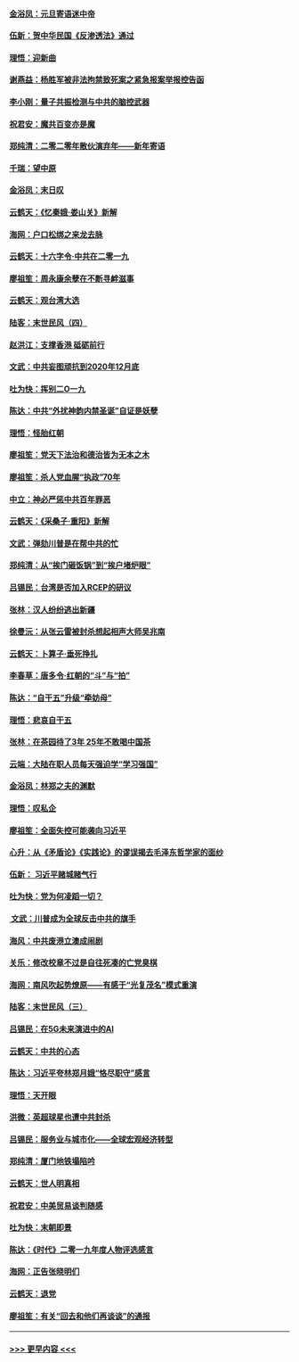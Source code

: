 #### [金浴凤：元旦寄语迷中帝](../pages/nsc993/n11761788.md?t=01021444) 
#### [伍新：贺中华民国《反渗透法》通过](../pages/nsc993/n11761994.md?t=01021444) 
#### [理悟：迎新曲](../pages/nsc993/n11761152.md?t=01021444) 
#### [谢燕益：杨胜军被非法拘禁致死案之紧急报案举报控告函](../pages/nsc993/n11756134.md?t=01021444) 
#### [李小刚：量子共振检测与中共的脑控武器](../pages/nsc993/n11754518.md?t=01021444) 
#### [祝君安：魔共百变亦是魔](../pages/nsc993/n11754469.md?t=01021444) 
#### [郑纯清：二零二零年散伙演弃年——新年寄语](../pages/nsc993/n11754195.md?t=01021444) 
#### [千瑞：望中原](../pages/nsc993/n11754159.md?t=01021444) 
#### [金浴凤：末日叹](../pages/nsc993/n11752359.md?t=01021444) 
#### [云鹤天：《忆秦娥‧娄山关》新解](../pages/nsc993/n11752348.md?t=01021444) 
#### [海网：户口松绑之来龙去脉](../pages/nsc993/n11752328.md?t=01021444) 
#### [云鹤天：十六字令‧中共在二零一九](../pages/nsc993/n11752305.md?t=01021444) 
#### [廖祖笙：周永康余孽在不断寻衅滋事](../pages/nsc993/n11751013.md?t=01021444) 
#### [云鹤天：观台湾大选](../pages/nsc993/n11751007.md?t=01021444) 
#### [陆客：末世民风（四）](../pages/nsc993/n11749203.md?t=01021444) 
#### [赵洪江：支撑香港 砥砺前行](../pages/nsc993/n11748482.md?t=01021444) 
#### [文武：中共妄图顽抗到2020年12月底](../pages/nsc993/n11748446.md?t=01021444) 
#### [吐为快：挥别二O一九](../pages/nsc993/n11748411.md?t=01021444) 
#### [陈达：中共“外扰神韵内禁圣诞”自证是妖孽](../pages/nsc993/n11748226.md?t=01021444) 
#### [理悟：怪胎红朝](../pages/nsc993/n11748206.md?t=01021444) 
#### [廖祖笙：党天下法治和德治皆为无本之木](../pages/nsc993/n11748135.md?t=01021444) 
#### [廖祖笙：杀人党血腥“执政”70年](../pages/nsc993/n11745144.md?t=01021444) 
#### [中立：神必严惩中共百年罪恶](../pages/nsc993/n11744970.md?t=01021444) 
#### [云鹤天：《采桑子‧重阳》新解](../pages/nsc993/n11744948.md?t=01021444) 
#### [文武：弹劾川普是在帮中共的忙](../pages/nsc993/n11744758.md?t=01021444) 
#### [郑纯清：从“挨门砸饭锅”到“挨户堵炉眼”](../pages/nsc993/n11744745.md?t=01021444) 
#### [吕锡民：台湾是否加入RCEP的研议](../pages/nsc993/n11744701.md?t=01021444) 
#### [张林：汉人纷纷逃出新疆](../pages/nsc993/n11743530.md?t=01021444) 
#### [徐曼沅：从张云雷被封杀想起相声大师吴兆南](../pages/nsc993/n11741816.md?t=01021444) 
#### [云鹤天：卜算子‧垂死挣扎](../pages/nsc993/n11739956.md?t=01021444) 
#### [李春草：唐多令‧红朝的“斗”与“拍”](../pages/nsc993/n11739830.md?t=01021444) 
#### [陈达：“自干五”升级“牵妨母”](../pages/nsc993/n11739724.md?t=01021444) 
#### [理悟：悲哀自干五](../pages/nsc993/n11739547.md?t=01021444) 
#### [张林：在茶园待了3年 25年不敢喝中国茶](../pages/nsc993/n11739240.md?t=01021444) 
#### [云端：大陆在职人员每天强迫学“学习强国”](../pages/nsc993/n11738735.md?t=01021444) 
#### [金浴凤：林郑之夫的渊默](../pages/nsc993/n11737735.md?t=01021444) 
#### [理悟：叹私企](../pages/nsc993/n11737715.md?t=01021444) 
#### [廖祖笙：全面失控可能袭向习近平](../pages/nsc993/n11737704.md?t=01021444) 
#### [心升：从《矛盾论》《实践论》的谬误揭去毛泽东哲学家的面纱](../pages/nsc993/n11736962.md?t=01021444) 
#### [伍新： 习近平赌城赌气行](../pages/nsc993/n11736929.md?t=01021444) 
#### [吐为快：党为何凌蹈一切？](../pages/nsc993/n11736915.md?t=01021444) 
#### [ 文武：川普成为全球反击中共的旗手](../pages/nsc993/n11736882.md?t=01021444) 
#### [海风：中共废港立澳成闹剧](../pages/nsc993/n11735857.md?t=01021444) 
#### [关乐：修改校章不过是自往死凑的亡党臭棋](../pages/nsc993/n11735097.md?t=01021444) 
#### [海网：南风吹起势燎原——有感于“光复茂名”模式重演](../pages/nsc993/n11732308.md?t=01021444) 
#### [陆客：末世民风（三）](../pages/nsc993/n11732211.md?t=01021444) 
#### [吕锡民：在5G未来演进中的AI](../pages/nsc993/n11730010.md?t=01021444) 
#### [云鹤天：中共的心态](../pages/nsc993/n11729906.md?t=01021444) 
#### [陈达：习近平夸林郑月娥“恪尽职守”感言](../pages/nsc993/n11729881.md?t=01021444) 
#### [理悟：天开眼](../pages/nsc993/n11729699.md?t=01021444) 
#### [洪微：英超球星也遭中共封杀](../pages/nsc993/n11727243.md?t=01021444) 
#### [吕锡民：服务业与城市化——全球宏观经济转型](../pages/nsc993/n11725845.md?t=01021444) 
#### [郑纯清：厦门地铁塌陷吟](../pages/nsc993/n11725813.md?t=01021444) 
#### [云鹤天：世人明真相](../pages/nsc993/n11725621.md?t=01021444) 
#### [祝君安：中美贸易谈判随感](../pages/nsc993/n11725609.md?t=01021444) 
#### [吐为快：末朝即景](../pages/nsc993/n11723365.md?t=01021444) 
#### [陈达：《时代》二零一九年度人物评选感言](../pages/nsc993/n11723337.md?t=01021444) 
#### [海网：正告张晓明们](../pages/nsc993/n11723228.md?t=01021444) 
#### [云鹤天：退党](../pages/nsc993/n11723056.md?t=01021444) 
#### [廖祖笙：有关“回去和他们再谈谈”的通报](../pages/nsc993/n11722442.md?t=01021444) 

----
#### [ >>> 更早内容 <<< ](../indexes/nsc993-earlier.md)
